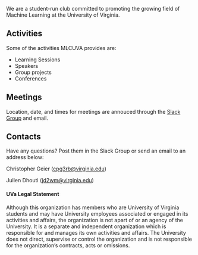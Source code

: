 
We are a student-run club committed to promoting the growing field of Machine Learning at the University of Virginia. 

## Activities

Some of the activities MLCUVA provides are:

- Learning Sessions
- Speakers
- Group projects
- Conferences

## Meetings

Location, date, and times for meetings are annouced through the [Slack Group](mlcuva.slack.com) and email.

## Contacts

Have any questions? Post them in the Slack Group or send an email to an address below:

Christopher Geier (cpg3rb@virginia.edu)

Julien Dhouti (jd2wm@virginia.edu)



#### UVa Legal Statement

Although this organization has members who are University of Virginia students and may have University employees associated or engaged in its activities and affairs, the organization is not apart of or an agency of the University. It is a separate and independent organization which is responsible for and manages its own activities and affairs. The University does not direct, supervise or control the organization and is not responsible for the organization’s contracts, acts or omissions.


